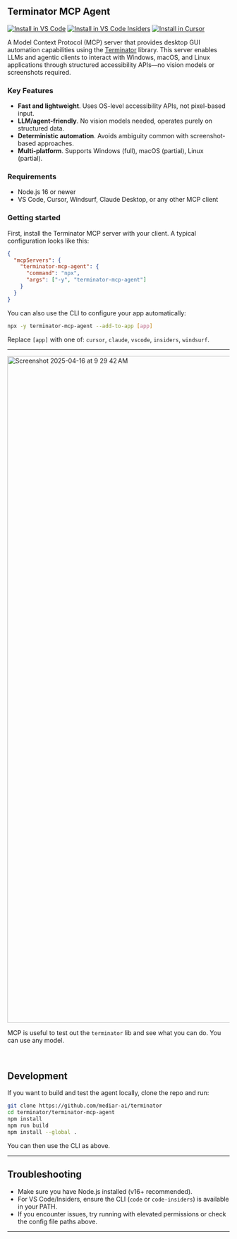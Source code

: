 ## Terminator MCP Agent

<!-- BADGES:START -->

[<img alt="Install in VS Code" src="https://img.shields.io/badge/VS_Code-VS_Code?style=flat-square&label=Install%20Server&color=0098FF">](https://insiders.vscode.dev/redirect?url=vscode%3Amcp%2Finstall%3F%257B%2522terminator-mcp-agent%2522%253A%257B%2522command%2522%253A%2522npx%2522%252C%2522args%2522%253A%255B%2522-y%2522%252C%2522terminator-mcp-agent%2522%255D%257D%257D)
[<img alt="Install in VS Code Insiders" src="https://img.shields.io/badge/VS_Code_Insiders-VS_Code_Insiders?style=flat-square&label=Install%20Server&color=24bfa5">](https://insiders.vscode.dev/redirect?url=vscode-insiders%3Amcp%2Finstall%3F%257B%2522terminator-mcp-agent%2522%253A%257B%2522command%2522%253A%2522npx%2522%252C%2522args%2522%253A%255B%2522-y%2522%252C%2522terminator-mcp-agent%2522%255D%257D%257D)
[<img alt="Install in Cursor" src="https://img.shields.io/badge/Cursor-Cursor?style=flat-square&label=Install%20Server&color=22272e">](https://cursor.com/install-mcp?name=terminator-mcp-agent&config=eyJ0ZXJtaW5hdG9yLW1jcC1hZ2VudCI6eyJjb21tYW5kIjoibnB4IiwiYXJncyI6WyIteSIsInRlcm1pbmF0b3ItbWNwLWFnZW50Il19fQ%3D%3D)

<!-- BADGES:END -->

A Model Context Protocol (MCP) server that provides desktop GUI automation capabilities using the [Terminator](https://github.com/mediar-ai/terminator) library. This server enables LLMs and agentic clients to interact with Windows, macOS, and Linux applications through structured accessibility APIs—no vision models or screenshots required.

### Key Features

- **Fast and lightweight**. Uses OS-level accessibility APIs, not pixel-based input.
- **LLM/agent-friendly**. No vision models needed, operates purely on structured data.
- **Deterministic automation**. Avoids ambiguity common with screenshot-based approaches.
- **Multi-platform**. Supports Windows (full), macOS (partial), Linux (partial).

### Requirements

- Node.js 16 or newer
- VS Code, Cursor, Windsurf, Claude Desktop, or any other MCP client

### Getting started

First, install the Terminator MCP server with your client. A typical configuration looks like this:

```json
{
  "mcpServers": {
    "terminator-mcp-agent": {
      "command": "npx",
      "args": ["-y", "terminator-mcp-agent"]
    }
  }
}
```

You can also use the CLI to configure your app automatically:

```sh
npx -y terminator-mcp-agent --add-to-app [app]
```

Replace `[app]` with one of: `cursor`, `claude`, `vscode`, `insiders`, `windsurf`.

---

<img width="1512" alt="Screenshot 2025-04-16 at 9 29 42 AM" src="https://github.com/user-attachments/assets/457ebaf2-640c-4f21-a236-fcb2b92748ab" />

MCP is useful to test out the `terminator` lib and see what you can do. You can use any model.

<br>

## Development

If you want to build and test the agent locally, clone the repo and run:

```sh
git clone https://github.com/mediar-ai/terminator
cd terminator/terminator-mcp-agent
npm install
npm run build
npm install --global .
```

You can then use the CLI as above.

---

## Troubleshooting

- Make sure you have Node.js installed (v16+ recommended).
- For VS Code/Insiders, ensure the CLI (`code` or `code-insiders`) is available in your PATH.
- If you encounter issues, try running with elevated permissions or check the config file paths above.

---
